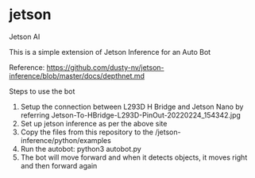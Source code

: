 # jetson
Jetson AI

This is a simple extension of Jetson Inference for an Auto Bot

Reference: https://github.com/dusty-nv/jetson-inference/blob/master/docs/depthnet.md

Steps to use the bot
1. Setup the connection between L293D H Bridge and Jetson Nano by referring Jetson-To-HBridge-L293D-PinOut-20220224_154342.jpg 
2. Set up jetson inference as per the above site
3. Copy the files from this repository to the /jetson-inference/python/examples
4. Run the autobot: python3 autobot.py
5. The bot will move forward and when it detects objects, it moves right and then forward again
